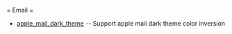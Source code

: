 = Email =

  * [apple_mail_dark_theme](apple_mail_dark_theme.md) -- Support apple mail dark theme color inversion

